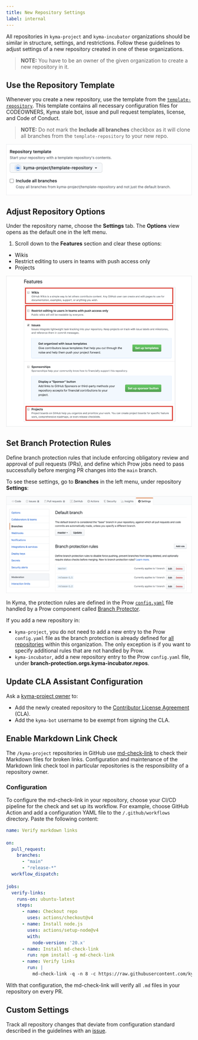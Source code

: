 ```yaml
---
title: New Repository Settings
label: internal
---
```


All repositories in `kyma-project` and `kyma-incubator` organizations should be similar in structure, settings, and restrictions. Follow these guidelines to adjust settings of a new repository created in one of these organizations.

> **NOTE:** You have to be an owner of the given organization to create a new repository in it.

## Use the Repository Template

Whenever you create a new repository, use the template from the [`template-repository`](https://github.com/kyma-project/template-repository). This template contains all necessary configuration files for CODEOWNERS, Kyma stale bot, issue and pull request templates, license, and Code of Conduct.

> **NOTE:** Do not mark the **Include all branches** checkbox as it will clone all branches from the `template-repository` to your new repo.

![Template](./assets/template.png)

## Adjust Repository Options

Under the repository name, choose the **Settings** tab. The **Options** view opens as the default one in the left menu.

1. Scroll down to the **Features** section and clear these options:

- Wikis
- Restrict editing to users in teams with push access only
- Projects

![Features](./assets/features.png)

## Set Branch Protection Rules

Define branch protection rules that include enforcing obligatory review and approval of pull requests (PRs), and define which Prow jobs need to pass successfully before merging PR changes into the `main` branch.

To see these settings, go to **Branches** in the left menu, under repository **Settings**:

![Branch protection rules](./assets/branch-protection-rules.png)

In Kyma, the protection rules are defined in the Prow [`config.yaml`](https://github.com/kyma-project/test-infra/blob/main/prow/config.yaml) file handled by a Prow component called [Branch Protector](https://github.com/kyma-project/test-infra/blob/main/docs/prow/prow-architecture.md#branch-protector).

If you add a new repository in:

- `kyma-project`, you do not need to add a new entry to the Prow `config.yaml` file as the branch protection is already defined for [all repositories](https://github.com/kyma-project/test-infra/blob/main/prow/config.yaml#L380) within this organization. The only exception is if you want to specify additional rules that are not handled by Prow.
- `kyma-incubator`, add a new repository entry to the Prow `config.yaml` file, under **branch-protection.orgs.kyma-incubator.repos**.

## Update CLA Assistant Configuration

Ask a [kyma-project owner](https://github.com/orgs/kyma-project/people) to:

- Add the newly created repository to the [Contributor License Agreement](https://cla-assistant.io/) (CLA).
- Add the `kyma-bot` username to be exempt from signing the CLA.

## Enable Markdown Link Check

The `/kyma-project` repositories in GitHub use [md-check-link](https://github.com/kyma-project/md-check-link) to check their Markdown files for broken links. Configuration and maintenance of the Markdown link check tool in particular repositories is the responsibility of a repository owner.

### Configuration

To configure the md-check-link in your repository, choose your CI/CD pipeline for the check and set up its workflow. For example, choose GitHub Action and add a configuration YAML file to the `/.github/workflows` directory. Paste the following content:

```yaml
name: Verify markdown links

on:
  pull_request:
    branches:
      - "main"
      - "release-*"
  workflow_dispatch:

jobs:
  verify-links:
    runs-on: ubuntu-latest
    steps:
      - name: Checkout repo
        uses: actions/checkout@v4
      - name: Install node.js
        uses: actions/setup-node@v4
        with:
          node-version: '20.x'
      - name: Install md-check-link
        run: npm install -g md-check-link
      - name: Verify links
        run: |
          md-check-link -q -n 8 -c https://raw.githubusercontent.com/kyma-project/md-check-link/main/.mlc.config.json ./
```

With that configuration, the md-check-link will verify all `.md` files in your repository on every PR.

## Custom Settings

Track all repository changes that deviate from configuration standard described in the guidelines with an [issue](https://github.tools.sap/kyma/test-infra/issues/new?assignees=&labels=config-change&template=bug_report.md&title=).
